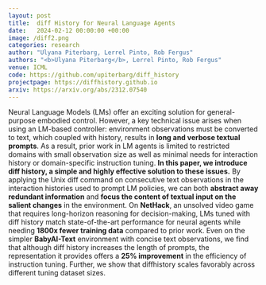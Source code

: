 ```yaml
---
layout: post
title:  diff History for Neural Language Agents
date:   2024-02-12 00:00:00 +00:00
image: /diff2.png
categories: research
author: "Ulyana Piterbarg, Lerrel Pinto, Rob Fergus"
authors: "<b>Ulyana Piterbarg</b>, Lerrel Pinto, Rob Fergus"
venue: ICML
code: https://github.com/upiterbarg/diff_history
projectpage: https://diffhistory.github.io
arxiv: https://arxiv.org/abs/2312.07540
---
```

Neural Language Models (LMs) offer an exciting solution for general-purpose embodied control. However, a key technical issue arises when using an LM-based controller: environment observations must be converted to text, which coupled with history, results in <b>long and verbose textual prompts</b>. As a result, prior work in LM agents is limited to restricted domains with small observation size as well as minimal needs for interaction history or domain-specific instruction tuning. <b>In this paper, we introduce diff history, a simple and highly effective solution to these issues.</b> By applying the Unix diff command on consecutive text observations in the interaction histories used to prompt LM policies, we can both  <b>abstract away redundant information</b> and <b>focus the content of textual input on the salient changes</b> in the environment. On <b>NetHack</b>, an unsolved video game that requires long-horizon reasoning for decision-making, LMs tuned with diff history match state-of-the-art performance for neural agents while needing <b>1800x fewer training data</b> compared to prior work. Even on the simpler <b>BabyAI-Text</b> environment with concise text observations, we find that although  diff history increases the length of prompts, the representation it provides offers a <b>25% improvement</b> in the efficiency of instruction tuning. Further, we show that diffhistory scales favorably across different tuning dataset sizes.


